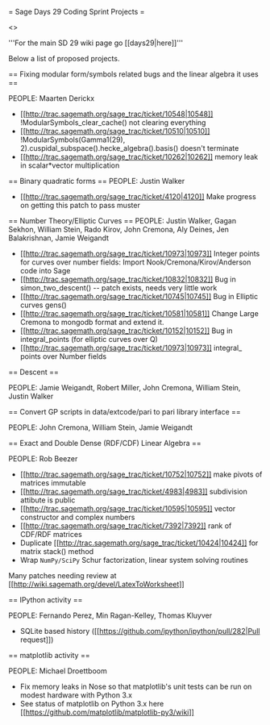 = Sage Days 29 Coding Sprint Projects =

<<TableOfContents>>


'''For the main SD 29 wiki page go [[days29|here]]'''

Below a list of proposed projects.


== Fixing modular form/symbols related bugs and the linear algebra it uses ==

PEOPLE: Maarten Derickx

 * [[http://trac.sagemath.org/sage_trac/ticket/10548|10548]]	!ModularSymbols_clear_cache() not clearing everything
 * [[http://trac.sagemath.org/sage_trac/ticket/10510|10510]]	!ModularSymbols(Gamma1(29), 2).cuspidal_subspace().hecke_algebra().basis() doesn't terminate
 * [[http://trac.sagemath.org/sage_trac/ticket/10262|10262]]	memory leak in scalar*vector multiplication

== Binary quadratic forms ==
PEOPLE: Justin Walker
 * [[http://trac.sagemath.org/sage_trac/ticket/4120|4120]]        Make progress on getting this patch to pass muster

== Number Theory/Elliptic Curves ==
PEOPLE: Justin Walker, Gagan Sekhon, William Stein, Rado Kirov, John Cremona, Aly Deines, Jen Balakrishnan, Jamie Weigandt
 *   [[http://trac.sagemath.org/sage_trac/ticket/10973|10973]]      Integer points for curves over number fields: Import Nook/Cremona/Kirov/Anderson code into Sage
 *  [[http://trac.sagemath.org/sage_trac/ticket/10832|10832]] Bug in simon_two_descent() -- patch exists, needs very little work
 *  [[http://trac.sagemath.org/sage_trac/ticket/10745|10745]] Bug in Elliptic curves gens()
 *  [[http://trac.sagemath.org/sage_trac/ticket/10581|10581]] Change Large Cremona to mongodb format and extend it.
 *  [[http://trac.sagemath.org/sage_trac/ticket/10152|10152]] Bug in integral_points (for elliptic curves over Q)
 *  [[http://trac.sagemath.org/sage_trac/ticket/10973|10973]] integral_ points over Number fields

== Descent ==

PEOPLE: Jamie Weigandt, Robert Miller, John Cremona, William Stein, Justin Walker
         
== Convert GP scripts in data/extcode/pari to pari library interface == 

PEOPLE: John Cremona, William Stein, Jamie Weigandt

== Exact and Double Dense (RDF/CDF) Linear Algebra ==

PEOPLE: Rob Beezer

  * [[http://trac.sagemath.org/sage_trac/ticket/10752|10752]]  make pivots of matrices immutable
  * [[http://trac.sagemath.org/sage_trac/ticket/4983|4983]]  subdivision attibute is public
  * [[http://trac.sagemath.org/sage_trac/ticket/10595|10595]]  vector constructor and complex numbers
  * [[http://trac.sagemath.org/sage_trac/ticket/7392|7392]]  rank of CDF/RDF matrices
  * Duplicate [[http://trac.sagemath.org/sage_trac/ticket/10424|10424]] for matrix stack() method
  * Wrap `NumPy/SciPy` Schur factorization, linear system solving routines

Many patches needing review at [[http://wiki.sagemath.org/devel/LatexToWorksheet]]

== IPython activity ==

PEOPLE: Fernando Perez, Min Ragan-Kelley, Thomas Kluyver

 * SQLite based history ([[https://github.com/ipython/ipython/pull/282|Pull request]])

== matplotlib activity ==

PEOPLE: Michael Droettboom

 * Fix memory leaks in Nose so that matplotlib's unit tests can be run on modest hardware with Python 3.x
 * See status of matplotlib on Python 3.x here [[https://github.com/matplotlib/matplotlib-py3/wiki]]
